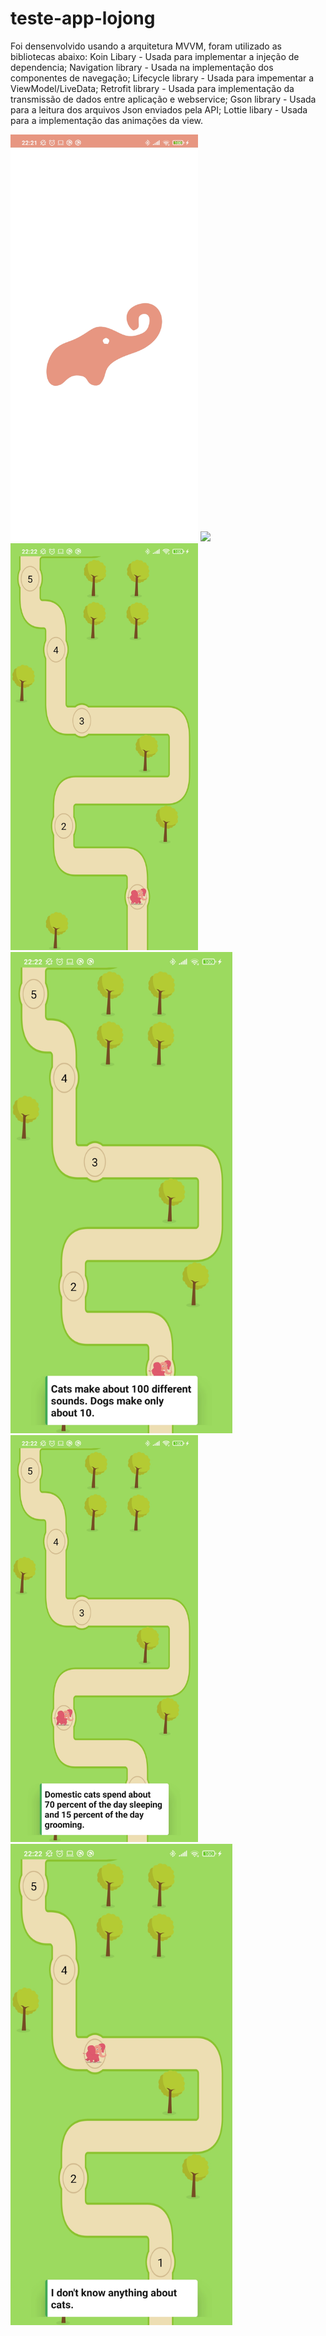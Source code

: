 # teste-app-lojong

Foi densenvolvido usando a arquitetura MVVM, foram utilizado as bibliotecas abaixo: 
Koin Libary - Usada para implementar a injeção de dependencia; 
Navigation library - Usada na implementação dos componentes de navegação;
Lifecycle library -  Usada para impementar a ViewModel/LiveData;
Retrofit library - Usada para implementação da transmissão de dados entre aplicação e webservice;
Gson library - Usada para a leitura dos arquivos Json enviados pela API;
Lottie libary - Usada para a implementação das animações da view. 

<img src="images/Splash.jpg" width="300" > <img src="images/HomeSreen.jpg" width="355" >
<img src="images/MeditationBoardScreen.jpg" width="300" > <img src="images/MeditationBoardScreenToast.jpg" width="355" >
<img src="images/MeditationBoardScreenToast02.jpg" width="300" > <img src="images/MeditationBoardScreenToast03.jpg" width="355" >